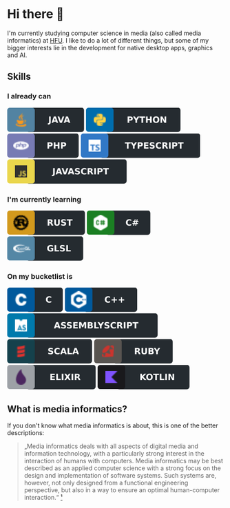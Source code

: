 # Hi there 👋

I'm currently studying computer science in media (also called media informatics) at [HFU](https://www.hs-furtwangen.de/en/).
I like to do a lot of different things, but some of my bigger interests lie in the development for native desktop apps, graphics and AI.

## Skills

### I already can
![Java Badge](assets/java.svg)
![Python Badge](assets/python.svg)
![PHP Badge](assets/php.svg)
![TypeScript Badge](assets/typescript.svg)
![Javascript Badge](assets/javascript.svg)

### I'm currently learning
![Rust Badge](assets/rust.svg)
![C# Badge](assets/csharp.svg)
![GLSL Badge](assets/glsl.svg)

### On my bucketlist is
![C Badge](assets/c.svg)
![C++ Badge](assets/cplusplus.svg)
![AssemblyScript Badge](assets/assemblyscript.svg)
![Scala Badge](assets/scala.svg)
![Ruby Badge](assets/ruby.svg)
![Elixir Badge](assets/elixir.svg)
![Kotlin Badge](assets/kotlin.svg)

## What is media informatics?

If you don't know what media informatics is about, this is one of the better descriptions:

> „Media informatics deals with all aspects of digital media and information technology, with a particularly strong interest in the interaction of humans with computers. Media informatics may be best described as an applied computer science with a strong focus on the design and implementation of software systems. Such systems are, however, not only designed from a functional engineering perspective, but also in a way to ensure an optimal human-computer interaction.“ [¹](https://www.uni-regensburg.de/language-literature-culture/media-informatics/home/index.html)
